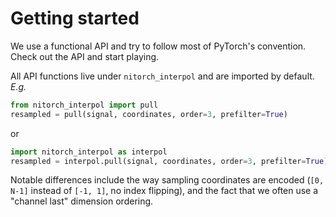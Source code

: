 # Getting started

We use a functional API and try to follow most of PyTorch's convention.
Check out the API and start playing.

All API functions live under `nitorch_interpol` and are imported by default.
_E.g._
```python
from nitorch_interpol import pull
resampled = pull(signal, coordinates, order=3, prefilter=True)
```
or
```python
import nitorch_interpol as interpol
resampled = interpol.pull(signal, coordinates, order=3, prefilter=True)
```

Notable differences include the way sampling coordinates are encoded 
(`[0, N-1]` instead of `[-1, 1]`, no index flipping), and the fact that 
we often use a "channel last" dimension ordering.
